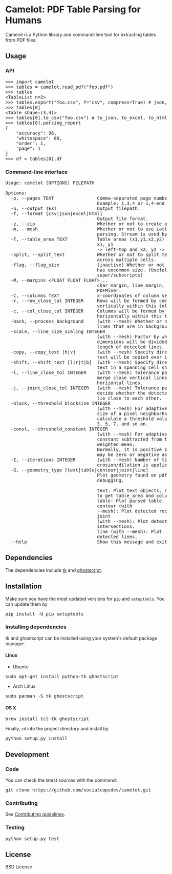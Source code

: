 # Camelot: PDF Table Parsing for Humans

Camelot is a Python library and command-line tool for extracting tables from PDF files.

## Usage

### API

<pre>
>>> import camelot
>>> tables = camelot.read_pdf("foo.pdf")
>>> tables
&lt;TableList n=2&gt;
>>> tables.export("foo.csv", f="csv", compress=True) # json, excel, html
>>> tables[0]
&lt;Table shape=(3,4)&gt;
>>> tables[0].to_csv("foo.csv") # to_json, to_excel, to_html
>>> tables[0].parsing_report
{
    "accuracy": 96,
    "whitespace": 80,
    "order": 1,
    "page": 1
}
>>> df = tables[0].df
</pre>

### Command-line interface

<pre>
Usage: camelot [OPTIONS] FILEPATH

Options:
  -p, --pages TEXT                Comma-separated page numbers to parse.
                                  Example: 1,3,4 or 1,4-end
  -o, --output TEXT               Output filepath.
  -f, --format [csv|json|excel|html]
                                  Output file format.
  -z, --zip                       Whether or not to create a ZIP archive.
  -m, --mesh                      Whether or not to use Lattice method of
                                  parsing. Stream is used by default.
  -T, --table_area TEXT           Table areas (x1,y1,x2,y2) to process.
                                  x1, y1
                                  -> left-top and x2, y2 -> right-bottom
  -split, --split_text            Whether or not to split text if it spans
                                  across multiple cells.
  -flag, --flag_size              (inactive) Whether or not to flag text which
                                  has uncommon size. (Useful to detect
                                  super/subscripts)
  -M, --margins &lt;FLOAT FLOAT FLOAT&gt;...
                                  char_margin, line_margin, word_margin for
                                  PDFMiner.
  -C, --columns TEXT              x-coordinates of column separators.
  -r, --row_close_tol INTEGER     Rows will be formed by combining text
                                  vertically within this tolerance.
  -c, --col_close_tol INTEGER     Columns will be formed by combining text
                                  horizontally within this tolerance.
  -back, --process_background     (with --mesh) Whether or not to process
                                  lines that are in background.
  -scale, --line_size_scaling INTEGER
                                  (with --mesh) Factor by which the page
                                  dimensions will be divided to get smallest
                                  length of detected lines.
  -copy, --copy_text [h|v]        (with --mesh) Specify direction in which
                                  text will be copied over in a spanning cell.
  -shift, --shift_text [l|r|t|b]  (with --mesh) Specify direction in which
                                  text in a spanning cell should flow.
  -l, --line_close_tol INTEGER    (with --mesh) Tolerance parameter used to
                                  merge close vertical lines and close
                                  horizontal lines.
  -j, --joint_close_tol INTEGER   (with --mesh) Tolerance parameter used to
                                  decide whether the detected lines and points
                                  lie close to each other.
  -block, --threshold_blocksize INTEGER
                                  (with --mesh) For adaptive thresholding,
                                  size of a pixel neighborhood that is used to
                                  calculate a threshold value for the pixel:
                                  3, 5, 7, and so on.
  -const, --threshold_constant INTEGER
                                  (with --mesh) For adaptive thresholding,
                                  constant subtracted from the mean or
                                  weighted mean.
                                  Normally, it is positive but
                                  may be zero or negative as well.
  -I, --iterations INTEGER        (with --mesh) Number of times for
                                  erosion/dilation is applied.
  -G, --geometry_type [text|table|contour|joint|line]
                                  Plot geometry found on pdf page for
                                  debugging.

                                  text: Plot text objects. (Useful
                                  to get table_area and columns coordinates)
                                  table: Plot parsed table.
                                  contour (with
                                  --mesh): Plot detected rectangles.
                                  joint
                                  (with --mesh): Plot detected line
                                  intersections.
                                  line (with --mesh): Plot
                                  detected lines.
  --help                          Show this message and exit.
</pre>

## Dependencies

The dependencies include [tk](https://wiki.tcl.tk/3743) and [ghostscript](https://www.ghostscript.com/).

## Installation

Make sure you have the most updated versions for `pip` and `setuptools`. You can update them by

<pre>
pip install -U pip setuptools
</pre>

### Installing dependencies

tk and ghostscript can be installed using your system's default package manager.

#### Linux

* Ubuntu

<pre>
sudo apt-get install python-tk ghostscript
</pre>

* Arch Linux

<pre>
sudo pacman -S tk ghostscript
</pre>

#### OS X

<pre>
brew install tcl-tk ghostscript
</pre>

Finally, `cd` into the project directory and install by

<pre>
python setup.py install
</pre>

## Development

### Code

You can check the latest sources with the command:

<pre>
git clone https://github.com/socialcopsdev/camelot.git
</pre>

### Contributing

See [Contributing guidelines]().

### Testing

<pre>
python setup.py test
</pre>

## License

BSD License

